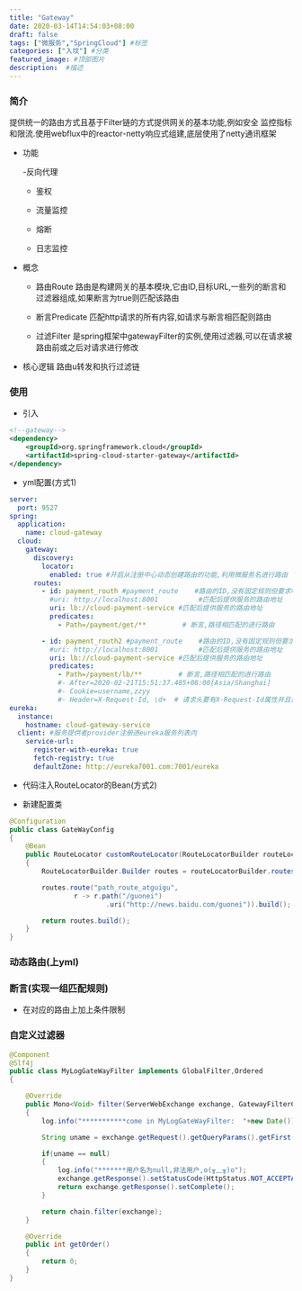 ```yaml
---
title: "Gateway"
date: 2020-03-14T14:54:03+08:00
draft: false
tags: ["微服务","SpringCloud"] #标签
categories: ["入坟"] #分类
featured_image: #顶部图片
description:  #描述
---
```


### 简介

提供统一的路由方式且基于Filter链的方式提供网关的基本功能,例如安全 监控指标和限流.使用webflux中的reactor-netty响应式组建,底层使用了netty通讯框架

- 功能

    -反向代理

  - 鉴权

  - 流量监控

  - 熔断

  - 日志监控

- 概念

  - 路由Route 路由是构建网关的基本模块,它由ID,目标URL,一些列的断言和过滤器组成,如果断言为true则匹配该路由

  - 断言Predicate 匹配http请求的所有内容,如请求与断言相匹配则路由

  - 过滤Filter 是spring框架中gatewayFilter的实例,使用过滤器,可以在请求被路由前或之后对请求进行修改

- 核心逻辑 路由u转发和执行过滤链

### 使用

- 引入

```xml
<!--gateway-->
<dependency>
    <groupId>org.springframework.cloud</groupId>
    <artifactId>spring-cloud-starter-gateway</artifactId>
</dependency>
```

- yml配置(方式1)

```yml
server:
  port: 9527
spring:
  application:
    name: cloud-gateway
  cloud:
    gateway:
      discovery:
        locator:
          enabled: true #开启从注册中心动态创建路由的功能,利用微服务名进行路由
      routes:
        - id: payment_routh #payment_route    #路由的ID,没有固定规则但要求唯一,建议配合服务名
          #uri: http://localhost:8001          #匹配后提供服务的路由地址
          uri: lb://cloud-payment-service #匹配后提供服务的路由地址
          predicates:
            - Path=/payment/get/**         # 断言,路径相匹配的进行路由

        - id: payment_routh2 #payment_route    #路由的ID,没有固定规则但要求唯一,建议配合服务名
          #uri: http://localhost:8001          #匹配后提供服务的路由地址
          uri: lb://cloud-payment-service #匹配后提供服务的路由地址
          predicates:
            - Path=/payment/lb/**         # 断言,路径相匹配的进行路由
            #- After=2020-02-21T15:51:37.485+08:00[Asia/Shanghai]
            #- Cookie=username,zzyy
            #- Header=X-Request-Id, \d+  # 请求头要有X-Request-Id属性并且值为整数的正则表达式
eureka:
  instance:
    hostname: cloud-gateway-service
  client: #服务提供者provider注册进eureka服务列表内
    service-url:
      register-with-eureka: true
      fetch-registry: true
      defaultZone: http://eureka7001.com:7001/eureka
```

- 代码注入RouteLocator的Bean(方式2)

- 新建配置类

```java
@Configuration
public class GateWayConfig
{
    @Bean
    public RouteLocator customRouteLocator(RouteLocatorBuilder routeLocatorBuilder)
    {
        RouteLocatorBuilder.Builder routes = routeLocatorBuilder.routes();

        routes.route("path_route_atguigu",
                r -> r.path("/guonei")
                        .uri("http://news.baidu.com/guonei")).build();

        return routes.build();
    }
}
```

### 动态路由(上yml)

### 断言(实现一组匹配规则)

- 在对应的路由上加上条件限制

### 自定义过滤器

```java
@Component
@Slf4j
public class MyLogGateWayFilter implements GlobalFilter,Ordered
{

    @Override
    public Mono<Void> filter(ServerWebExchange exchange, GatewayFilterChain chain)
    {
        log.info("***********come in MyLogGateWayFilter:  "+new Date());

        String uname = exchange.getRequest().getQueryParams().getFirst("uname");

        if(uname == null)
        {
            log.info("*******用户名为null,非法用户,o(╥﹏╥)o");
            exchange.getResponse().setStatusCode(HttpStatus.NOT_ACCEPTABLE);
            return exchange.getResponse().setComplete();
        }

        return chain.filter(exchange);
    }

    @Override
    public int getOrder()
    {
        return 0;
    }
}
```
